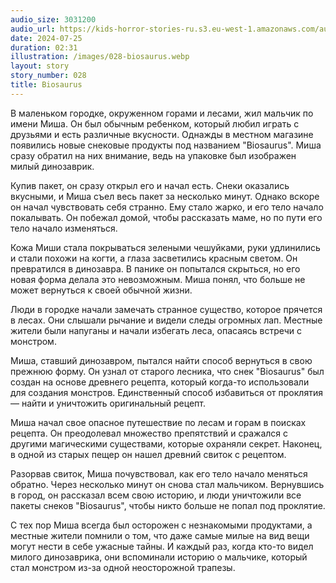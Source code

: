 ```yaml
---
audio_size: 3031200
audio_url: https://kids-horror-stories-ru.s3.eu-west-1.amazonaws.com/audio/028-biosaurus.mp3
date: 2024-07-25
duration: 02:31
illustration: /images/028-biosaurus.webp
layout: story
story_number: 028
title: Biosaurus
---
```


В маленьком городке, окруженном горами и лесами, жил мальчик по имени Миша. Он был обычным ребенком, который любил играть с друзьями и есть различные вкусности. Однажды в местном магазине появились новые снековые продукты под названием "Biosaurus". Миша сразу обратил на них внимание, ведь на упаковке был изображен милый динозаврик.

Купив пакет, он сразу открыл его и начал есть. Снеки оказались вкусными, и Миша съел весь пакет за несколько минут. Однако вскоре он начал чувствовать себя странно. Ему стало жарко, и его тело начало покалывать. Он побежал домой, чтобы рассказать маме, но по пути его тело начало изменяться.

Кожа Миши стала покрываться зелеными чешуйками, руки удлинились и стали похожи на когти, а глаза засветились красным светом. Он превратился в динозавра. В панике он попытался скрыться, но его новая форма делала это невозможным. Миша понял, что больше не может вернуться к своей обычной жизни.

Люди в городке начали замечать странное существо, которое прячется в лесах. Они слышали рычание и видели следы огромных лап. Местные жители были напуганы и начали избегать леса, опасаясь встречи с монстром.

Миша, ставший динозавром, пытался найти способ вернуться в свою прежнюю форму. Он узнал от старого лесника, что снек "Biosaurus" был создан на основе древнего рецепта, который когда-то использовали для создания монстров. Единственный способ избавиться от проклятия — найти и уничтожить оригинальный рецепт.

Миша начал свое опасное путешествие по лесам и горам в поисках рецепта. Он преодолевал множество препятствий и сражался с другими магическими существами, которые охраняли секрет. Наконец, в одной из старых пещер он нашел древний свиток с рецептом.

Разорвав свиток, Миша почувствовал, как его тело начало меняться обратно. Через несколько минут он снова стал мальчиком. Вернувшись в город, он рассказал всем свою историю, и люди уничтожили все пакеты снеков "Biosaurus", чтобы никто больше не попал под проклятие.

С тех пор Миша всегда был осторожен с незнакомыми продуктами, а местные жители помнили о том, что даже самые милые на вид вещи могут нести в себе ужасные тайны. И каждый раз, когда кто-то видел милого динозаврика, они вспоминали историю о мальчике, который стал монстром из-за одной неосторожной трапезы.